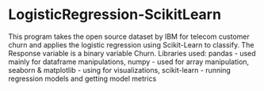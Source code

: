 # LogisticRegression-ScikitLearn
This program takes the open source dataset by IBM for telecom customer churn and applies the logistic regression using Scikit-Learn to classify.
The Response variable is a binary variable Churn.
Libraries used: 
pandas - used mainly for dataframe manipulations,
numpy - used for array manipulation,
seaborn & matplotlib - using for visualizations,
scikit-learn - running regression models and getting model metrics
